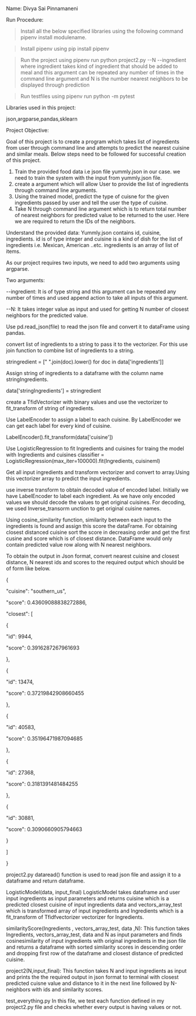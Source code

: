 Name: Divya Sai Pinnamaneni

Run Procedure:
>Install all the below specified libraries using the following command pipenv install modulename.

>Install pipenv using pip install pipenv

>Run the project using pipenv run python project2.py --N --ingredient where ingredient takes kind of ingredient that should be added to meal and this argument can be repeated any number of times in the command line argument and N is the number nearest neighbors to be displayed through prediction

>Run testfiles using pipenv run python -m pytest


Libraries used in this project:

json,argparse,pandas,sklearn

Project Objective:

Goal of this project is to create a program which takes list of ingredients from user through command line and attempts to predict the nearest cuisine and similar meals.
Below steps need to be followed for successful creation of this project.

1. Train the provided food data i.e json file yummly.json in our case. we need to train the system with the input from yummly.json file.
2. create a argument which will allow User to provide the list of ingredients through command line arguments.
3. Using the trained model, predict the type of cuisne for the given ingredients passed by user and tell the user the type of cuisine.
4. Take N through command line argument which is to return total number of nearest neighbors for predicted value to be returned to the user. Here we are required to return the IDs of the neighbors.

Understand the provided data:
Yummly.json contains id, cuisine, ingredients. id is of type integer and cuisine is a kind of dish for the list of ingredients i.e. Mexican, American ..etc. ingredients is an array of list of items.

As our project requires two inputs, we need to add two arguments using argparse.

Two arguments:

--ingredient: It is of type string and this argument can be repeated any number of times and used append action to take all inputs of this argument.

--N: It takes integer value as input and used for getting N number of closest neighbors for the predicted value.

Use pd.read_json(file) to read the json file and convert it to dataFrame using pandas.

convert list of ingredients to a string to pass it to the vectorizer. For this use join function to combine list of ingredients to a string.

stringredient = [" ".join(doc).lower() for doc in data['ingredients']]

Assign string of ingredients to a dataframe with the column name stringIngredients.

data['stringIngredients'] = stringredient

create a TfidVectorizer with binary values and use the vectorizer to fit_transform of string of ingredients.

Use LabelEncoder to assign a label to each cuisine. By LabelEncoder we can get each label for every kind of cuisine.

LabelEncoder().fit_transform(data['cuisine'])

Use LogisticRegression to fit Ingredients and cuisines for traing the model with Ingredients and cuisines
    classifier = LogisticRegression(max_iter=100000).fit(Ingredients, cuisineml)

Get all input ingredients and transform vectorizer and convert to array.Using this vectorizer array to predict the input ingredients.

use inverse transform to obtain decoded value of encoded label. Initially we have LabelEncoder to label each ingredient. As we have only encoded values we should decode the values to get original cuisines. For decoding, we used Inverse_transorm unction to get original cuisine names.

Using cosine_similarity function, similarity between each input to the ingredients is found and assign this score the dataFrame. For obtaining closest distanced cuisine sort the score in decreasing order and get the first cusine and score which is of closest distance.
DataFrame would only contain predicted value row along with N nearest neighbors.

To obtain the output in Json format, convert nearest cuisine and closest distance, N nearest ids and scores to the required output which should be of form like below.

{

 "cuisine": "southern_us",

 "score": 0.43609088838272886,

 "closest": [

  {

   "id": 9944,

   "score": 0.3916287267961693

  },

  {

   "id": 13474,

   "score": 0.37219842908660455

  },

  {

   "id": 40583,

   "score": 0.35196471987094685

  },

  {

   "id": 27368,

   "score": 0.3181391481484255

  },

  {

   "id": 30881,

   "score": 0.3090660905794663

  }

 ]

}

project2.py 
dataread() function is used to read json file and assign it to a dataframe and return dataframe.

LogisticModel(data, input_final)
LogisticModel takes dataframe and user input ingredients as input parameters and returns cuisine which is a predicted closest cuisine of input ingredients data and   vectors_array_test which is transformed array of input ingredients and Ingredients which is a fit_transform of Tfidfvectorizer vectorizer for Ingredients.

similarityScore(Ingredients , vectors_array_test, data ,N):
This function takes Ingredients, vectors_array_test, data and N as input parameters and finds cosinesimilarity of input ingredients with original ingredients in the json file and returns a dataframe with sorted similarity scores in descending order and dropping first row of the dataframe and closest distance of predicted cuisine.

project2(N,input_final):
This function takes N and input ingredients as input and prints the the required output in json format to terminal with closest predicted cuisne value and distance to it in the next line followed by N-neighbors with ids and similarity scores.


test_everything.py
In this file, we test each function defined in my project2.py file and checks whether every output is having values or not.



